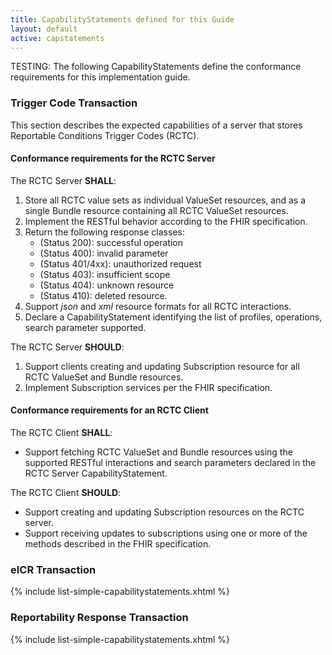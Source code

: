 ```yaml
---
title: CapabilityStatements defined for this Guide
layout: default
active: capstatements
---
```


<!-- { :.no_toc } -->

<!-- TOC  the css styling for this is \pages\assets\css\project.css under 'markdown-toc'-->

<!-- * Do not remove this line (it will not be displayed)
{:toc} -->


<!-- end TOC -->

TESTING: The following CapabilityStatements define the conformance requirements for this implementation guide.

### Trigger Code Transaction

This section describes the expected capabilities of a server that stores Reportable Conditions Trigger Codes (RCTC).  

#### Conformance requirements for the RCTC Server

The RCTC Server **SHALL**:

1. Store all RCTC value sets as individual ValueSet resources, and as a single Bundle resource containing all RCTC ValueSet resources.
1. Implement the RESTful behavior according to the FHIR specification.
1. Return the following response classes:
   - (Status 200): successful operation
   - (Status 400): invalid parameter
   - (Status 401/4xx): unauthorized request
   - (Status 403): insufficient scope
   - (Status 404): unknown resource
   - (Status 410): deleted resource.
1. Support *json* and *xml* resource formats for all RCTC interactions.
1. Declare a CapabilityStatement identifying the list of profiles, operations, search parameter supported.

The RCTC Server **SHOULD**:

1. Support clients creating and updating Subscription resource for all RCTC ValueSet and Bundle resources.
1. Implement Subscription services per the FHIR specification.


#### Conformance requirements for an RCTC Client

The RCTC Client **SHALL**:

- Support fetching RCTC ValueSet and Bundle resources using the supported RESTful interactions and search parameters declared in the RCTC Server CapabilityStatement.

The RCTC Client **SHOULD**:

- Support creating and updating Subscription resources on the RCTC server.
- Support receiving updates to subscriptions using one or more of the methods described in the FHIR specification.


### eICR Transaction
{% include list-simple-capabilitystatements.xhtml %}
### Reportability Response Transaction
{% include list-simple-capabilitystatements.xhtml %}
